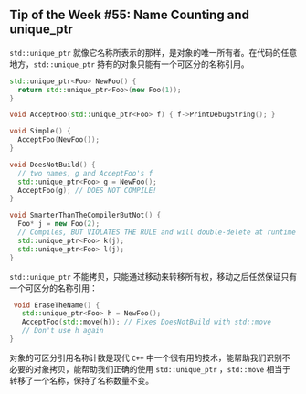 ## Tip of the Week #55: Name Counting and unique_ptr

`std::unique_ptr` 就像它名称所表示的那样，是对象的唯一所有者。在代码的任意地方，`std::unique_ptr` 持有的对象只能有一个可区分的名称引用。

```c++
std::unique_ptr<Foo> NewFoo() {
  return std::unique_ptr<Foo>(new Foo(1));
}

void AcceptFoo(std::unique_ptr<Foo> f) { f->PrintDebugString(); }

void Simple() {
  AcceptFoo(NewFoo());
}

void DoesNotBuild() {
  // two names, g and AcceptFoo's f
  std::unique_ptr<Foo> g = NewFoo();
  AcceptFoo(g); // DOES NOT COMPILE!
}

void SmarterThanTheCompilerButNot() {
  Foo* j = new Foo(2);
  // Compiles, BUT VIOLATES THE RULE and will double-delete at runtime
  std::unique_ptr<Foo> k(j);
  std::unique_ptr<Foo> l(j);
}
```

`std::unique_ptr` 不能拷贝，只能通过移动来转移所有权，移动之后任然保证只有一个可区分的名称引用：

```c++
 void EraseTheName() {
   std::unique_ptr<Foo> h = NewFoo();
   AcceptFoo(std::move(h)); // Fixes DoesNotBuild with std::move
   // Don't use h again
}
```

对象的可区分引用名称计数是现代 `C++` 中一个很有用的技术，能帮助我们识别不必要的对象拷贝，能帮助我们正确的使用 `std::unique_ptr` ，`std::move` 相当于转移了一个名称，保持了名称数量不变。

